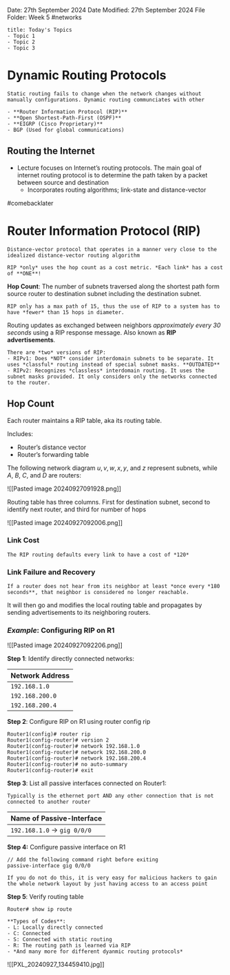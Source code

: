 Date: 27th September 2024
Date Modified: 27th September 2024
File Folder: Week 5
#networks

```ad-summary
title: Today's Topics
- Topic 1
- Topic 2
- Topic 3
```

# Dynamic Routing Protocols

```ad-important
Static routing fails to change when the network changes without manually configurations. Dynamic routing communciates with other 
```

```ad-example
- **Router Information Protocol (RIP)**
- **Open Shortest-Path-First (OSPF)**
- **EIGRP (Cisco Proprietary)**
- BGP (Used for global communications)
```

## Routing the Internet

- Lecture focuses on Internet’s routing protocols. The main goal of internet routing protocol is to determine the path taken by a packet between source and destination
	- Incorporates routing algorithms; link-state and distance-vector

#comebacklater 

# Router Information Protocol (RIP)

```ad-summary
Distance-vector protocol that operates in a manner very close to the idealized distance-vector routing algorithm
```

```ad-warning
RIP *only* uses the hop count as a cost metric. *Each link* has a cost of **ONE**!
```

**Hop Count**: The number of subnets traversed along the shortest path form source router to destination subnet including the destination subnet.

```ad-danger
RIP only has a max path of 15, thus the use of RIP to a system has to have *fewer* than 15 hops in diameter.
```

Routing updates as exchanged between neighbors *approximately every 30 seconds* using a RIP response message. Also known as **RIP advertisements**.

```ad-note
There are *two* versions of RIP:
- RIPv1: Does *NOT* consider interdomain subnets to be separate. It uses *classful* routing instead of special subnet masks. **OUTDATED**
- RIPv2: Recognizes *classless* interdomain routing. It uses the subnet masks provided. It only considers only the networks connected to the router.
```

## Hop Count

Each router maintains a RIP table, aka its routing table.

Includes:
- Router’s distance vector
- Router’s forwarding table

The following network diagram $u, v, w, x, y$, and $z$ represent subnets, while $A$, $B$, $C$, and $D$ are routers:

![[Pasted image 20240927091928.png]]

Routing table has three columns. First for destination subnet, second to identify next router, and third for number of hops

![[Pasted image 20240927092006.png]]

### Link Cost

```ad-important
The RIP routing defaults every link to have a cost of *120*
```

### Link Failure and Recovery

```ad-important
If a router does not hear from its neighbor at least *once every *180 seconds**, that neighbor is considered no longer reachable.
```

It will then go and modifies the local routing table and propagates by sending advertisements to its neighboring routers.

### *Example*: Configuring RIP on R1

![[Pasted image 20240927092206.png]]

**Step 1**: Identify directly connected networks:

| Network Address |
| --------------- |
| `192.168.1.0`   |
| `192.168.200.0` |
| `192.168.200.4` |

**Step 2**: Configure RIP on R1 using router config rip

```
Router1(config)# router rip
Router1(config-router)# version 2
Router1(config-router)# network 192.168.1.0
Router1(config-router)# network 192.168.200.0
Router1(config-router)# network 192.168.200.4
Router1(config-router)# no auto-summary
Router1(config-router)# exit
```

**Step 3**: List all passive interfaces connected on Router1:

```ad-note
Typically is the ethernet port AND any other connection that is not connected to another router
```

| Name of Passive-Interface               |
| --------------------------------------- |
| `192.168.1.0` $\rightarrow$ `gig 0/0/0` |

**Step 4:** Configure passive interface on R1

```
// Add the following command right before exiting
passive-interface gig 0/0/0
```
```ad-warning
If you do not do this, it is very easy for malicious hackers to gain the whole network layout by just having access to an access point
```

**Step 5**: Verify routing table

```
Router# show ip route
```

```ad-summary
**Types of Codes**:
- L: Locally directly connected
- C: Connected
- S: Connected with static routing
- R: The routing path is learned via RIP
- *And many more for different dyanmic routing protocols*
```

![[PXL_20240927_134459410.jpg]]



